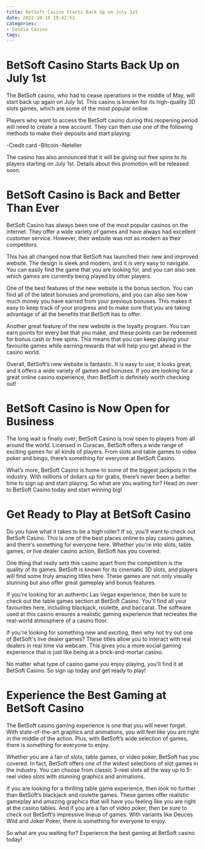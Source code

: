 ```yaml
---
title: BetSoft Casino Starts Back Up on July 1st
date: 2022-10-18 19:42:53
categories:
- Sandia Casino
tags:
---
```



#  BetSoft Casino Starts Back Up on July 1st

The BetSoft casino, who had to cease operations in the middle of May, will start back up again on July 1st. This casino is known for its high-quality 3D slots games, which are some of the most popular online.

Players who want to access the BetSoft casino during this reopening period will need to create a new account. They can then use one of the following methods to make their deposits and start playing:

-Credit card
-Bitcoin
-Neteller

The casino has also announced that it will be giving out free spins to its players starting on July 1st. Details about this promotion will be released soon.

#  BetSoft Casino is Back and Better Than Ever

BetSoft Casino has always been one of the most popular casinos on the internet. They offer a wide variety of games and have always had excellent customer service. However, their website was not as modern as their competitors.

This has all changed now that BetSoft has launched their new and improved website. The design is sleek and modern, and it is very easy to navigate. You can easily find the game that you are looking for, and you can also see which games are currently being played by other players.

One of the best features of the new website is the bonus section. You can find all of the latest bonuses and promotions, and you can also see how much money you have earned from your previous bonuses. This makes it easy to keep track of your progress and to make sure that you are taking advantage of all the benefits that BetSoft has to offer.

Another great feature of the new website is the loyalty program. You can earn points for every bet that you make, and these points can be redeemed for bonus cash or free spins. This means that you can keep playing your favourite games while earning rewards that will help you get ahead in the casino world.

Overall, BetSoft’s new website is fantastic. It is easy to use, it looks great, and it offers a wide variety of games and bonuses. If you are looking for a great online casino experience, then BetSoft is definitely worth checking out!

#  BetSoft Casino is Now Open for Business

The long wait is finally over; BetSoft Casino is now open to players from all around the world. Licensed in Curacao, BetSoft offers a wide range of exciting games for all kinds of players. From slots and table games to video poker and bingo, there’s something for everyone at BetSoft Casino.

What’s more, BetSoft Casino is home to some of the biggest jackpots in the industry. With millions of dollars up for grabs, there’s never been a better time to sign up and start playing. So what are you waiting for? Head on over to BetSoft Casino today and start winning big!

#  Get Ready to Play at BetSoft Casino

Do you have what it takes to be a high roller? If so, you'll want to check out BetSoft Casino. This is one of the best places online to play casino games, and there's something for everyone here. Whether you're into slots, table games, or live dealer casino action, BetSoft has you covered.

One thing that really sets this casino apart from the competition is the quality of its games. BetSoft is known for its cinematic 3D slots, and players will find some truly amazing titles here. These games are not only visually stunning but also offer great gameplay and bonus features.

If you're looking for an authentic Las Vegas experience, then be sure to check out the table games section at BetSoft Casino. You'll find all your favourites here, including blackjack, roulette, and baccarat. The software used at this casino ensures a realistic gaming experience that recreates the real-world atmosphere of a casino floor.

If you're looking for something new and exciting, then why not try out one of BetSoft's live dealer games? These titles allow you to interact with real dealers in real time via webcam. This gives you a more social gaming experience that is just like being at a brick-and-mortar casino.

No matter what type of casino game you enjoy playing, you'll find it at BetSoft Casino. So sign up today and get ready to play!

#  Experience the Best Gaming at BetSoft Casino

The BetSoft casino gaming experience is one that you will never forget. With state-of-the-art graphics and animations, you will feel like you are right in the middle of the action. Plus, with BetSoft’s wide selection of games, there is something for everyone to enjoy.

 Whether you are a fan of slots, table games, or video poker, BetSoft has you covered. In fact, BetSoft offers one of the widest selections of slot games in the industry. You can choose from classic 3-reel slots all the way up to 5-reel video slots with stunning graphics and animations.

If you are looking for a thrilling table game experience, then look no further than BetSoft’s blackjack and roulette games. These games offer realistic gameplay and amazing graphics that will have you feeling like you are right at the casino tables. And if you are a fan of video poker, then be sure to check out BetSoft’s impressive lineup of games. With variants like Deuces Wild and Joker Poker, there is something for everyone to enjoy.

So what are you waiting for? Experience the best gaming at BetSoft casino today!